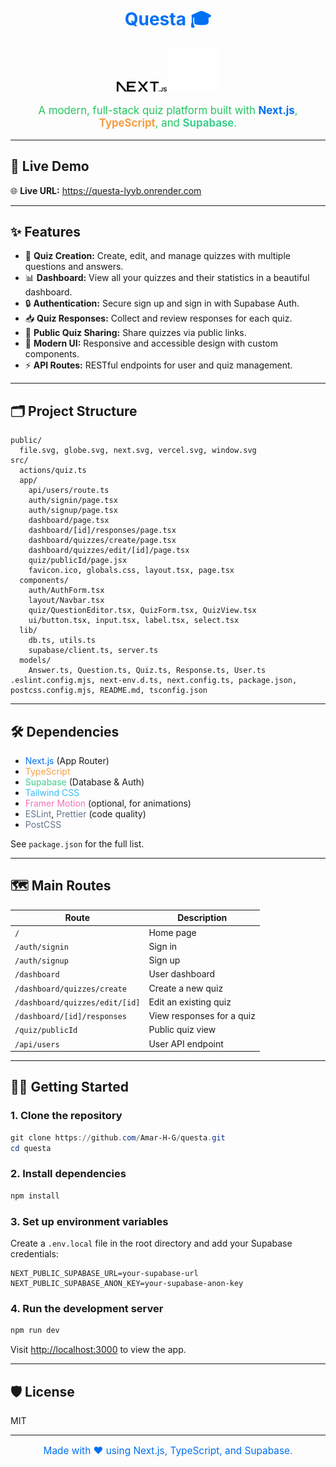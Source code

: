<h1 align="center" style="color:#0070f3;">Questa 🎓</h1>
<p align="center">
  <img src="public/next.svg" width="80" alt="Next.js Logo" />
  <img src="public/vercel.svg" width="80" alt="Vercel Logo" />
</p>

<p align="center" style="color:#22c55e;font-size:1.2em;">
  A modern, full-stack quiz platform built with <b style="color:#0070f3;">Next.js</b>, <b style="color:#f59e42;">TypeScript</b>, and <b style="color:#3ecf8e;">Supabase</b>.
</p>

---

## 🚀 Live Demo

🌐 **Live URL:** https://questa-lyyb.onrender.com

---

## ✨ Features

- 📝 **Quiz Creation:** Create, edit, and manage quizzes with multiple questions and answers.
- 📊 **Dashboard:** View all your quizzes and their statistics in a beautiful dashboard.
- 🔒 **Authentication:** Secure sign up and sign in with Supabase Auth.
- 📥 **Quiz Responses:** Collect and review responses for each quiz.
- 👀 **Public Quiz Sharing:** Share quizzes via public links.
- 🎨 **Modern UI:** Responsive and accessible design with custom components.
- ⚡ **API Routes:** RESTful endpoints for user and quiz management.

---

## 🗂️ Project Structure

```
public/
  file.svg, globe.svg, next.svg, vercel.svg, window.svg
src/
  actions/quiz.ts
  app/
    api/users/route.ts
    auth/signin/page.tsx
    auth/signup/page.tsx
    dashboard/page.tsx
    dashboard/[id]/responses/page.tsx
    dashboard/quizzes/create/page.tsx
    dashboard/quizzes/edit/[id]/page.tsx
    quiz/publicId/page.jsx
    favicon.ico, globals.css, layout.tsx, page.tsx
  components/
    auth/AuthForm.tsx
    layout/Navbar.tsx
    quiz/QuestionEditor.tsx, QuizForm.tsx, QuizView.tsx
    ui/button.tsx, input.tsx, label.tsx, select.tsx
  lib/
    db.ts, utils.ts
    supabase/client.ts, server.ts
  models/
    Answer.ts, Question.ts, Quiz.ts, Response.ts, User.ts
.eslint.config.mjs, next-env.d.ts, next.config.ts, package.json, postcss.config.mjs, README.md, tsconfig.json
```

---

## 🛠️ Dependencies

- <span style="color:#0070f3">Next.js</span> (App Router)
- <span style="color:#f59e42">TypeScript</span>
- <span style="color:#3ecf8e">Supabase</span> (Database & Auth)
- <span style="color:#38bdf8">Tailwind CSS</span>
- <span style="color:#f472b6">Framer Motion</span> (optional, for animations)
- <span style="color:#64748b">ESLint</span>, <span style="color:#64748b">Prettier</span> (code quality)
- <span style="color:#64748b">PostCSS</span>

See `package.json` for the full list.

---

## 🗺️ Main Routes

| Route                          | Description               |
| ------------------------------ | ------------------------- |
| `/`                            | Home page                 |
| `/auth/signin`                 | Sign in                   |
| `/auth/signup`                 | Sign up                   |
| `/dashboard`                   | User dashboard            |
| `/dashboard/quizzes/create`    | Create a new quiz         |
| `/dashboard/quizzes/edit/[id]` | Edit an existing quiz     |
| `/dashboard/[id]/responses`    | View responses for a quiz |
| `/quiz/publicId`               | Public quiz view          |
| `/api/users`                   | User API endpoint         |

---

## 🧑‍💻 Getting Started

### 1. Clone the repository

```powershell
git clone https://github.com/Amar-H-G/questa.git
cd questa
```

### 2. Install dependencies

```powershell
npm install
```

### 3. Set up environment variables

Create a `.env.local` file in the root directory and add your Supabase credentials:

```env
NEXT_PUBLIC_SUPABASE_URL=your-supabase-url
NEXT_PUBLIC_SUPABASE_ANON_KEY=your-supabase-anon-key
```

### 4. Run the development server

```powershell
npm run dev
```

Visit [http://localhost:3000](http://localhost:3000) to view the app.

---

## 🛡️ License

MIT

---

<p align="center" style="color:#0070f3;font-size:1.1em;">
  Made with ❤️ using Next.js, TypeScript, and Supabase.
</p>
